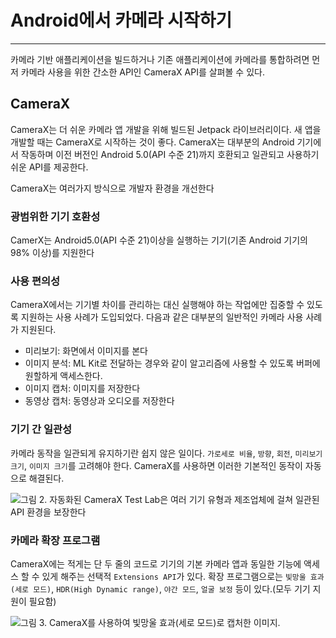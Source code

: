 # Android에서 카메라 시작하기

---

카메라 기반 애플리케이션을 빌드하거나 기존 애플리케이션에 카메라를 통합하려면 먼저 카메라 사용을 위한 간소한 API인 CameraX API를 살펴볼 수 있다.

## CameraX
CameraX는 더 쉬운 카메라 앱 개발을 위해 빌드된 Jetpack 라이브러리이다. 새 앱을 개발할 때는 CameraX로 시작하는 것이 좋다. CameraX는 대부분의 Android 기기에서 작동하며 이전 버전인 Android 5.0(API 수준 21)까지 호환되고 일관되고 사용하기 쉬운 API를 제공한다.

CameraX는 여러가지 방식으로 개발자 환경을 개선한다
### 광범위한 기기 호환성
CamerX는 Android5.0(API 수준 21)이상을 실행하는 기기(기존 Android 기기의 98% 이상)를 지원한다

### 사용 편의성
CameraX에서는 기기별 차이를 관리하는 대신 실행해야 하는 작업에만 집중할 수 있도록 지원하는 사용 사례가 도입되었다. 다음과 같은 대부분의 일반적인 카메라 사용 사례가 지원된다.
- 미리보기: 화면에서 이미지를 본다
- 이미지 분석: ML Kit로 전달하는 경우와 같이 알고리즘에 사용할 수 있도록 버퍼에 원할하게 액세스한다.
- 이미지 캡처: 이미지를 저장한다
- 동영상 캡처: 동영상과 오디오를 저장한다


### 기기 간 일관성
카메라 동작을 일관되게 유지하기란 쉽지 않은 일이다. `가로세로 비율`, `방향`, `회전`, `미리보기 크기`, `이미지 크기`를 고려해야 한다. CameraX를 사용하면 이러한 기본적인 동작이 자동으로 해결된다.

![그림 2. 자동화된 CameraX Test Lab은 여러 기기 유형과 제조업체에 걸쳐 일관된 API 환경을 보장한다](..%2F..%2F..%2F..%2Fvar%2Ffolders%2Fb3%2Fl4pjm1ys4k93kkx6g0s7r6p80000gn%2FT%2FTemporaryItems%2FNSIRD_screencaptureui_9aqUCH%2F%EC%8A%A4%ED%81%AC%EB%A6%B0%EC%83%B7%202024-10-01%20%EC%98%A4%EC%A0%84%2012.26.01.png)

### 카메라 확장 프로그램
CameraX에는 적게는 단 두 줄의 코드로 기기의 기본 카메라 앱과 동일한 기능에 액세스 할 수 있게 해주는 선택적 `Extensions API`가 있다.
확장 프로그램으로는 `빛망울 효과(세로 모드)`, `HDR(High Dynamic range)`, `야간 모드`, `얼굴 보정` 등이 있다.(모두 기기 지원이 필요함)

![그림 3. CameraX를 사용하여 빛망울 효과(세로 모드)로 캡처한 이미지.](..%2F..%2F..%2F..%2Fvar%2Ffolders%2Fb3%2Fl4pjm1ys4k93kkx6g0s7r6p80000gn%2FT%2FTemporaryItems%2FNSIRD_screencaptureui_12DHUr%2F%EC%8A%A4%ED%81%AC%EB%A6%B0%EC%83%B7%202024-10-01%20%EC%98%A4%EC%A0%84%2012.25.28.png)

